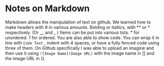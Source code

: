 # Notes on Markdown

Markdown allows the manipulation of text on github. We learned how to make headers with # in various amounts. Bolding or itallics, with ** or * respectively. (Or __ and _ )
Items can be put into various lists. * for unordered. 1 for ordered.
You are also able to show code. You can wrap it in line with `Code Text` , indent with 4 spaces, or have a fully fenced code using three of them.
On Github specifically I was able to upload an imagine and then use it using `![Image Name](Image URL)` with the image name in [] and the image URL in ().

